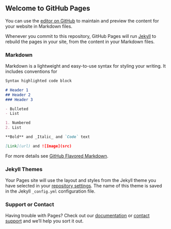 <script type="text/javascript">
    (function(p,u,s,h){
        p._pcq=p._pcq||[];
        p._pcq.push(['_currentTime',Date.now()]);
        s=u.createElement('script');
        s.type='text/javascript';
        s.async=true;
        s.src='https://cdn.pushcrew.com/js/04fdefbbc0476be9ca1d6e53c0f6cdb6.js';
        h=u.getElementsByTagName('script')[0];
        h.parentNode.insertBefore(s,h);
    })(window,document);
  </script>
## Welcome to GitHub Pages

You can use the [editor on GitHub](https://github.com/sonyshubham/pushcrew-test/edit/master/index.md) to maintain and preview the content for your website in Markdown files.

Whenever you commit to this repository, GitHub Pages will run [Jekyll](https://jekyllrb.com/) to rebuild the pages in your site, from the content in your Markdown files.

### Markdown

Markdown is a lightweight and easy-to-use syntax for styling your writing. It includes conventions for

```markdown
Syntax highlighted code block

# Header 1
## Header 2
### Header 3

- Bulleted
- List

1. Numbered
2. List

**Bold** and _Italic_ and `Code` text

[Link](url) and ![Image](src)
```

For more details see [GitHub Flavored Markdown](https://guides.github.com/features/mastering-markdown/).

### Jekyll Themes

Your Pages site will use the layout and styles from the Jekyll theme you have selected in your [repository settings](https://github.com/sonyshubham/pushcrew-test/settings). The name of this theme is saved in the Jekyll `_config.yml` configuration file.

### Support or Contact

Having trouble with Pages? Check out our [documentation](https://help.github.com/categories/github-pages-basics/) or [contact support](https://github.com/contact) and we’ll help you sort it out.
